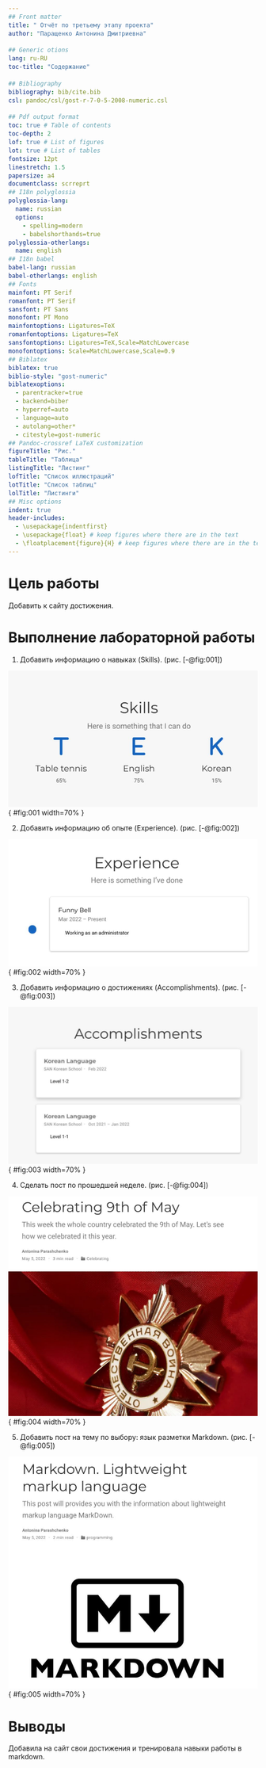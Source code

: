 ```yaml
---
## Front matter
title: " Отчёт по третьему этапу проекта"
author: "Паращенко Антонина Дмитриевна"

## Generic otions
lang: ru-RU
toc-title: "Содержание"

## Bibliography
bibliography: bib/cite.bib
csl: pandoc/csl/gost-r-7-0-5-2008-numeric.csl

## Pdf output format
toc: true # Table of contents
toc-depth: 2
lof: true # List of figures
lot: true # List of tables
fontsize: 12pt
linestretch: 1.5
papersize: a4
documentclass: scrreprt
## I18n polyglossia
polyglossia-lang:
  name: russian
  options:
	- spelling=modern
	- babelshorthands=true
polyglossia-otherlangs:
  name: english
## I18n babel
babel-lang: russian
babel-otherlangs: english
## Fonts
mainfont: PT Serif
romanfont: PT Serif
sansfont: PT Sans
monofont: PT Mono
mainfontoptions: Ligatures=TeX
romanfontoptions: Ligatures=TeX
sansfontoptions: Ligatures=TeX,Scale=MatchLowercase
monofontoptions: Scale=MatchLowercase,Scale=0.9
## Biblatex
biblatex: true
biblio-style: "gost-numeric"
biblatexoptions:
  - parentracker=true
  - backend=biber
  - hyperref=auto
  - language=auto
  - autolang=other*
  - citestyle=gost-numeric
## Pandoc-crossref LaTeX customization
figureTitle: "Рис."
tableTitle: "Таблица"
listingTitle: "Листинг"
lofTitle: "Список иллюстраций"
lotTitle: "Список таблиц"
lolTitle: "Листинги"
## Misc options
indent: true
header-includes:
  - \usepackage{indentfirst}
  - \usepackage{float} # keep figures where there are in the text
  - \floatplacement{figure}{H} # keep figures where there are in the text
---
```


# Цель работы

Добавить к сайту достижения.


# Выполнение лабораторной работы

1) Добавить информацию о навыках (Skills). (рис. [-@fig:001])

![Навыки](2.jpg){ #fig:001 width=70% }

2) Добавить информацию об опыте (Experience). (рис. [-@fig:002])

![Опыт](4.jpg){ #fig:002 width=70% }

3) Добавить информацию о достижениях (Accomplishments). (рис. [-@fig:003]) 

![Достижения](6.jpg){ #fig:003 width=70% }

4) Сделать пост по прошедшей неделе. (рис. [-@fig:004])
	
![Пост о прошедшей неделе](7.jpg){ #fig:004 width=70% }

5) Добавить пост на тему по выбору: язык разметки Markdown. (рис. [-@fig:005])

![Пост git](8.jpg){ #fig:005 width=70% }

# Выводы

Добавила на сайт свои достижения и тренировала навыки работы в markdown.
